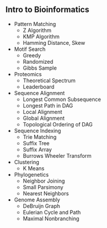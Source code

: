 ## Intro to Bioinformatics

- Pattern Matching
  - Z Algorithm
  - KMP Algorithm
  - Hamming Distance, Skew
- Motif Search
  - Greedy
  - Randomized
  - Gibbs Sample
- Proteomics
  - Theoretical Spectrum
  - Leaderboard
- Sequence Alignment
  - Longest Common Subsequence
  - Longest Path in DAG
  - Local Alignment
  - Global Alignment
  - Topological Ordering of DAG
- Sequence Indexing
  - Trie Matching
  - Suffix Tree
  - Suffix Array
  - Burrows Wheeler Transform
- Clustering
  - K Means
- Phylogenetics
  - Neighbor Joining
  - Small Parsimony
  - Nearest Neighbors
- Genome Assembly
  - DeBruijn Graph
  - Eulerian Cycle and Path
  - Maximal Nonbranching